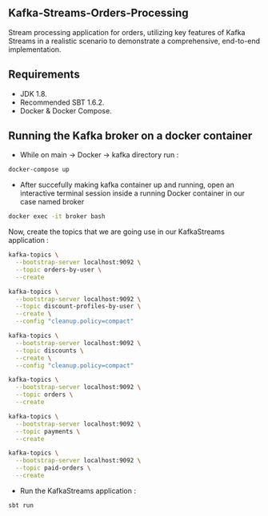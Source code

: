 ## Kafka-Streams-Orders-Processing

Stream processing application for orders, utilizing key features of Kafka Streams in a realistic scenario to demonstrate a comprehensive, end-to-end implementation.

## Requirements
- JDK 1.8.
- Recommended SBT 1.6.2.
- Docker & Docker Compose.
## Running the Kafka broker on a docker container
- While on main -> Docker -> kafka directory run :
```bash
docker-compose up
```
- After succefully making kafka container up and running, open an interactive terminal session inside a running Docker container in our case named broker
```bash
docker exec -it broker bash
```
Now, create the topics that we are going use in our KafkaStreams application : 
```bash
kafka-topics \
  --bootstrap-server localhost:9092 \
  --topic orders-by-user \
  --create

kafka-topics \
  --bootstrap-server localhost:9092 \
  --topic discount-profiles-by-user \
  --create \
  --config "cleanup.policy=compact"

kafka-topics \
  --bootstrap-server localhost:9092 \
  --topic discounts \
  --create \
  --config "cleanup.policy=compact"

kafka-topics \
  --bootstrap-server localhost:9092 \
  --topic orders \
  --create

kafka-topics \
  --bootstrap-server localhost:9092 \
  --topic payments \
  --create

kafka-topics \
  --bootstrap-server localhost:9092 \
  --topic paid-orders \
  --create
```
- Run the KafkaStreams application : 
```bash
sbt run
```
